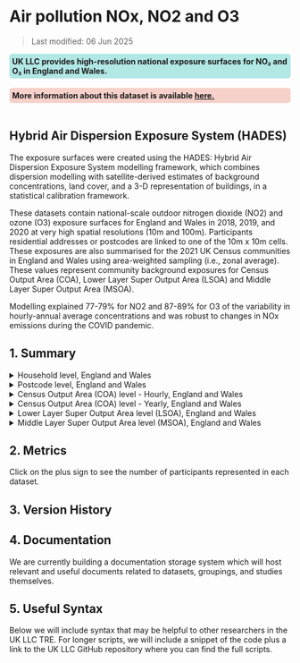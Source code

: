 # Air pollution NOx, NO2 and O3


>Last modified: 06 Jun 2025

<div style="background-color: rgba(0, 178, 169, 0.3); padding: 5px; border-radius: 5px;"><strong>UK LLC provides high-resolution national exposure surfaces for NO₂ and O₃ in England and Wales.</strong></div>  
<br>

<div style="background-color: rgba(229, 106, 84, 0.3); padding: 5px; border-radius: 5px;"><strong>More information about this dataset is available <a href="Understanding_air_pollution_o3.html" target="_blank">here.</a></strong></div>  
<br>

## Hybrid Air Dispersion Exposure System (HADES) 

The exposure surfaces were created using the HADES: Hybrid Air Dispersion Exposure System modelling framework, which combines dispersion modelling with satellite-derived estimates of background concentrations, land cover, and a 3-D representation of buildings, in a statistical calibration framework. 

These datasets contain national-scale outdoor nitrogen dioxide (NO2) and ozone (O3) exposure surfaces for England and Wales in 2018, 2019, and 2020 at very high spatial resolutions (10m and 100m). Participants residential addresses or postcodes are linked to one of the 10m x 10m cells. These exposures are also summarised for the 2021 UK Census communities in England and Wales using area-weighted sampling (i.e., zonal average). These values represent community background exposures for Census Output Area (COA), Lower Layer Super Output Area (LSOA) and Middle Layer Super Output Area (MSOA).  

Modelling explained 77-79% for NO2 and 87-89% for O3 of the variability in hourly-annual average concentrations and was robust to changes in NOx emissions during the COVID pandemic. 

## 1. Summary 

<details>
  <summary>Household level, England and Wales</summary>

HADES is a national-scale model of outdoor air pollution model that was developed for the rapid production of concentration maps of nitrogen dioxide (NO2) and ozone (O3) at very high spatial resolution (10m). Residential addresses are linked to one of the 10m x 10m cells. This returns 9 annual (3 pollutants x 3 years) and 216 hourly-annual average (3 pollutants x 3 years x 24 hours) exposure values at each location. 

| **Dataset Descriptor**             | **Dataset-specific Information**                                                                                                                                                           |
|-----------------------------------|---------------------------------------------------------------------------------------------------------------------------------------------------------------------------------------------|
| Name of dataset in TRE            | HADES_estimates_england_wales_hh                                                                                                                                                            |
| Citation (APA)                    | Jephcote, C., & Gulliver, J. (2025). *Development and evaluation of rapid, national-scale outdoor air pollution modelling and exposure assessment: Hybrid air dispersion exposure system (HADES)*. *Environment International*, 109304. |
| Download citation                 | [https://doi.org/10.1016/j.envint.2025.109304](https://doi.org/10.1016/j.envint.2025.109304)                                                                                                |
| Owner                             | University of Leicester                                                                                                                                                                     |
| Temporal coverage                 | 2018–2020                                                                                                                                                                                   |
| Geographical coverage             | England and Wales                                                                                                                                                                           |
| Key link                          | [https://doi.org/10.1016/j.envint.2025.109304](https://doi.org/10.1016/j.envint.2025.109304)                                                                                                |
| Keywords                          | Pollution, Nitrogen Dioxide, Ozone                                                                                                                                                          |
| Participant count                 |                                                                                                                                                                                             |
| Number of variables               |                                                                                                                                                                                             |
| Number of observations            |                                                                                                                                                                                             |
| Latest extract date               |                                                                                                                                                                                             |
| Specific restrictions to data use |                                                                                                                                                                                             |
| Build a data request              |                                                                                                                                                                                             |
| Version                           | 
1                                                                                                                                                                                           | 

**Variables:**
| **Variable Group** | **Variable** | **Description** | **Source** | **Date range of data** |
|--------------------|--------------|------------------|------------|-------------------------|
|                    |              |                  |            |                         |
|                    |              |                  |            |                         |
|                    |              |                  |            |                         |
|                    |              |                  |            |                         |
|                    |              |                  |            |                         |

</details>

<details>
  <summary>Postcode level, England and Wales</summary>

  HADES is a national-scale model of outdoor air pollution model that was developed for the rapid production of concentration maps of nitrogen dioxide (NO2) and ozone (O3) at very high spatial resolution (10m). Residential postcodes are linked to one of the 10m x 10m cells. This returns 9 annual (3 pollutants x 3 years) and 216 hourly-annual average (3 pollutants x 3 years x 24 hours) exposure values at each location. 

  | **Dataset Descriptor**             | **Dataset-specific Information**                                                                                                                                                           |
|-----------------------------------|---------------------------------------------------------------------------------------------------------------------------------------------------------------------------------------------|
| Name of dataset in TRE            | HADES_estimates_england_wales_pc                                                                                                                                                            |
| Citation (APA)                    | Jephcote, C., & Gulliver, J. (2025). *Development and evaluation of rapid, national-scale outdoor air pollution modelling and exposure assessment: Hybrid air dispersion exposure system (HADES)*. *Environment International*, 109304. |
| Download citation                 | [https://doi.org/10.1016/j.envint.2025.109304](https://doi.org/10.1016/j.envint.2025.109304)                                                                                                |
| Owner                             | University of Leicester                                                                                                                                                                     |
| Temporal coverage                 | 2018–2020                                                                                                                                                                                   |
| Geographical coverage             | England and Wales                                                                                                                                                                           |
| Key link                          | [https://doi.org/10.1016/j.envint.2025.109304](https://doi.org/10.1016/j.envint.2025.109304)                                                                                                |
| Keywords                          | Pollution, Nitrogen Dioxide, Ozone                                                                                                                                                          |
| Participant count                 |                                                                                                                                                                                             |
| Number of variables               |                                                                                                                                                                                             |
| Number of observations            |                                                                                                                                                                                             |
| Latest extract date               |                                                                                                                                                                                             |
| Specific restrictions to data use |                                                                                                                                                                                             |
| Build a data request              |                                                                                                                                                                                             |
| Version                           | 1                                                                                                                                                                                           |

**Variables:**
| **Variable Group** | **Variable** | **Description** | **Source** | **Date range of data** |
|--------------------|--------------|------------------|------------|-------------------------|
|                    |              |                  |            |                         |
|                    |              |                  |            |                         |
|                    |              |                  |            |                         |
|                    |              |                  |            |                         |
|                    |              |                  |            |                         |

</details>

<details>
  <summary>Census Output Area (COA) level - Hourly, England and Wales</summary>

  Background (area-weighted) hourly-annual average air pollution concentrations within the 188,879 Census Output Area (COA) communities across England and Wales. 

  | **Dataset Descriptor**             | **Dataset-specific Information**                                                                                                                                                           |
|-----------------------------------|---------------------------------------------------------------------------------------------------------------------------------------------------------------------------------------------|
| Name of dataset in TRE            | HADES_estimates_england_wales_HOURLY_OA                                                                                                                                                     |
| Citation (APA)                    | Jephcote, C., & Gulliver, J. (2025). *Development and evaluation of rapid, national-scale outdoor air pollution modelling and exposure assessment: Hybrid air dispersion exposure system (HADES)*. *Environment International*, 109304. |
| Download citation                 | [https://doi.org/10.1016/j.envint.2025.109304](https://doi.org/10.1016/j.envint.2025.109304)                                                                                                |
| Owner                             | University of Leicester                                                                                                                                                                     |
| Temporal coverage                 | 2018–2020                                                                                                                                                                                   |
| Geographical coverage             | England and Wales                                                                                                                                                                           |
| Key link                          | [https://doi.org/10.1016/j.envint.2025.109304](https://doi.org/10.1016/j.envint.2025.109304)                                                                                                |
| Keywords                          | Pollution, Nitrogen Dioxide, Ozone                                                                                                                                                          |
| Participant count                 |                                                                                                                                                                                             |
| Number of variables               | 27                                                                                                                                                                                          |
| Number of observations            | 1,048,576                                                                                                                                                                                   |
| Latest extract date               |                                                                                                                                                                                             |
| Specific restrictions to data use |                                                                                                                                                                                             |
| Build a data request              |                                                                                                                                                                                             |
| Version                           | 1                                                                                                                                                                                           |

**Variables:**

| **Variable Group** | **Variable** | **Description** | **Source** | **Date range of data** |
|--------------------|--------------|------------------|------------|-------------------------|
| Geographical | OA21CD | Census Output Areas (COA) are the lowest level of geographical area in the 2021 UK census. Each COA has a minimum of 40 households and 100 residents to a maximum of 250 households and 625 residents. | University of Leicester | 2021 |
| Geographical | RGN22NM | Region within England | University of Leicester | 2022 |
| Geographical | CTRY | Country | University of Leicester | 2022 |
| Air Pollution | POLL | The pollutant, where NO2 = nitrogen dioxide and O3 = ozone | University of Leicester | 2018–2020 |
| Date/time | YEAR | The year that the hourly-annual average concentration relates to: 2018, 2019, or 2020 | University of Leicester | 2018–2020 |
| Air Pollution | HR_00 | The “Area-Weighted” ground-level hourly-annual average concentration (community background levels) from 00:00 to 23:00 GMT. | University of Leicester | 2018–2020 |
| Air Pollution | HR_01 | The “Area-Weighted” ground-level hourly-annual average concentration (community background levels) from 00:00 to 23:00 GMT. | University of Leicester | 2018–2020 |
| Air Pollution | HR_02 | The “Area-Weighted” ground-level hourly-annual average concentration (community background levels) from 00:00 to 23:00 GMT. | University of Leicester | 2018–2020 |
| Air Pollution | HR_03 | The “Area-Weighted” ground-level hourly-annual average concentration (community background levels) from 00:00 to 23:00 GMT. | University of Leicester | 2018–2020 |
| Air Pollution | HR_04 | The “Area-Weighted” ground-level hourly-annual average concentration (community background levels) from 00:00 to 23:00 GMT. | University of Leicester | 2018–2020 |
| Air Pollution | HR_05 | The “Area-Weighted” ground-level hourly-annual average concentration (community background levels) from 00:00 to 23:00 GMT. | University of Leicester | 2018–2020 |
| Air Pollution | HR_06 | The “Area-Weighted” ground-level hourly-annual average concentration (community background levels) from 00:00 to 23:00 GMT. | University of Leicester | 2018–2020 |
| Air Pollution | HR_07 | The “Area-Weighted” ground-level hourly-annual average concentration (community background levels) from 00:00 to 23:00 GMT. | University of Leicester | 2018–2020 |
| Air Pollution | HR_08 | The “Area-Weighted” ground-level hourly-annual average concentration (community background levels) from 00:00 to 23:00 GMT. | University of Leicester | 2018–2020 |
| Air Pollution | HR_09 | The “Area-Weighted” ground-level hourly-annual average concentration (community background levels) from 00:00 to 23:00 GMT. | University of Leicester | 2018–2020 |
| Air Pollution | HR_10 | The “Area-Weighted” ground-level hourly-annual average concentration (community background levels) from 00:00 to 23:00 GMT. | University of Leicester | 2018–2020 |
| Air Pollution | HR_11 | The “Area-Weighted” ground-level hourly-annual average concentration (community background levels) from 00:00 to 23:00 GMT. | University of Leicester | 2018–2020 |
| Air Pollution | HR_12 | The “Area-Weighted” ground-level hourly-annual average concentration (community background levels) from 00:00 to 23:00 GMT. | University of Leicester | 2018–2020 |
| Air Pollution | HR_13 | The “Area-Weighted” ground-level hourly-annual average concentration (community background levels) from 00:00 to 23:00 GMT. | University of Leicester | 2018–2020 |
| Air Pollution | HR_14 | The “Area-Weighted” ground-level hourly-annual average concentration (community background levels) from 00:00 to 23:00 GMT. | University of Leicester | 2018–2020 |
| Air Pollution | HR_15 | The “Area-Weighted” ground-level hourly-annual average concentration (community background levels) from 00:00 to 23:00 GMT. | University of Leicester | 2018–2020 |
| Air Pollution | HR_16 | The “Area-Weighted” ground-level hourly-annual average concentration (community background levels) from 00:00 to 23:00 GMT. | University of Leicester | 2018–2020 |
| Air Pollution | HR_17 | The “Area-Weighted” ground-level hourly-annual average concentration (community background levels) from 00:00 to 23:00 GMT. | University of Leicester | 2018–2020 |
| Air Pollution | HR_18 | The “Area-Weighted” ground-level hourly-annual average concentration (community background levels) from 00:00 to 23:00 GMT. | University of Leicester | 2018–2020 |
| Air Pollution | HR_19 | The “Area-Weighted” ground-level hourly-annual average concentration (community background levels) from 00:00 to 23:00 GMT. | University of Leicester | 2018–2020 |
| Air Pollution | HR_20 | The “Area-Weighted” ground-level hourly-annual average concentration (community background levels) from 00:00 to 23:00 GMT. | University of Leicester | 2018–2020 |
| Air Pollution | HR_21 | The “Area-Weighted” ground-level hourly-annual average concentration (community background levels) from 00:00 to 23:00 GMT. | University of Leicester | 2018–2020 |
| Air Pollution | HR_22 | The “Area-Weighted” ground-level hourly-annual average concentration (community background levels) from 00:00 to 23:00 GMT. | University of Leicester | 2018–2020 |
| Air Pollution | HR_23 | The “Area-Weighted” ground-level hourly-annual average concentration (community background levels) from 00:00 to 23:00 GMT. | University of Leicester | 2018–2020 |

</details>

<details>
  <summary>Census Output Area (COA) level - Yearly, England and Wales</summary>

  HADES is a national-scale model of outdoor air pollution model that was developed for the rapid production of concentration maps of nitrogen dioxide (NO2) and ozone (O3) at very high spatial resolution (10m). This dataset represents community background exposures for Census Output Area (COA) communities across England and Wales. 

  | **Dataset Descriptor**             | **Dataset-specific Information**                                                                                                                                                           |
|-----------------------------------|---------------------------------------------------------------------------------------------------------------------------------------------------------------------------------------------|
| Name of dataset in TRE            | HADES_estimates_england_wales_OA                                                                                                                                                            |
| Citation (APA)                    | Jephcote, C., & Gulliver, J. (2025). *Development and evaluation of rapid, national-scale outdoor air pollution modelling and exposure assessment: Hybrid air dispersion exposure system (HADES)*. *Environment International*, 109304. |
| Download citation                 | [https://doi.org/10.1016/j.envint.2025.109304](https://doi.org/10.1016/j.envint.2025.109304)                                                                                                |
| Owner                             | University of Leicester                                                                                                                                                                     |
| Temporal coverage                 | 2018–2020                                                                                                                                                                                   |
| Geographical coverage             | England and Wales                                                                                                                                                                           |
| Key link                          | [https://doi.org/10.1016/j.envint.2025.109304](https://doi.org/10.1016/j.envint.2025.109304)                                                                                                |
| Keywords                          | Pollution, Nitrogen Dioxide, Ozone                                                                                                                                                          |
| Participant count                 |                                                                                                                                                                                             |
| Number of variables               | 17                                                                                                                                                                                          |
| Number of observations            | 1,048,576                                                                                                                                                                                   |
| Latest extract date               |                                                                                                                                                                                             |
| Specific restrictions to data use |                                                                                                                                                                                             |
| Build a data request              |                                                                                                                                                                                             |
| Version                           | 1                                                                                                                                                                                           |

**Variables:**

| Variable Group | Variable      | Description                                                                                                                                                                             | Source                 | Date range of data |
|----------------|---------------|-----------------------------------------------------------------------------------------------------------------------------------------------------------------------------------------|------------------------|--------------------|
| Geographical   | COA21         | Census Output Areas (COA) are the lowest level of geographical area in the 2021 UK census. Each COA has a minimum of 40 households and 100 residents to a maximum of 250 households and 625 residents. | University of Leicester | 2021               |
| Geographical   | LAD22NM       | Local Authority District                                                                                                                                                                | University of Leicester | 2022               |
| Geographical   | RGN22NM       | Region within England                                                                                                                                                                   | University of Leicester | 2022               |
| Geographical   | CTRY          | Country                                                                                                                                                                                | University of Leicester | 2022               |
| Geographical   | CELLS         | The number of 10m x 10m cells modelled by HADES within each Census Output Area (COA)                                                                                                    | University of Leicester | 2018-2020          |
| Air Pollution  | AWE_NOX_2018  | The “Area-Weighted” average exposure to ground-level concentrations of nitrogen oxides in a designated geographic zone, for 2018 (units = µg/m3).                                        | University of Leicester | 2018               |
| Air Pollution  | AWE_NOX_2019  | The “Area-Weighted” average exposure to ground-level concentrations of nitrogen oxides in a designated geographic zone, for 2019 (units = µg/m3).                                        | University of Leicester | 2019               |
| Air Pollution  | AWE_NOX_2020  | The “Area-Weighted” average exposure to ground-level concentrations of nitrogen oxides in a designated geographic zone, for 2020 (units = µg/m3).                                        | University of Leicester | 2020               |
| Air Pollution  | AWE_NO2_2018  | The “Area-Weighted” average exposure to ground-level concentrations of nitrogen dioxide in a designated geographic zone, for 2018 (units = µg/m3).                                      | University of Leicester | 2018               |
| Air Pollution  | AWE_NO2_2019  | The “Area-Weighted” average exposure to ground-level concentrations of nitrogen dioxide in a designated geographic zone, for 2019 (units = µg/m3).                                      | University of Leicester | 2019               |
| Air Pollution  | AWE_NO2_2020  | The “Area-Weighted” average exposure to ground-level concentrations of nitrogen dioxide in a designated geographic zone, for 2020 (units = µg/m3).                                      | University of Leicester | 2020               |
| Air Pollution  | AWE_O3_2018   | The “Area-Weighted” average exposure to ground-level concentrations of ozone in a designated geographic zone, for 2018 (units = µg/m3).                                                | University of Leicester | 2018               |
| Air Pollution  | AWE_O3_2019   | The “Area-Weighted” average exposure to ground-level concentrations of ozone in a designated geographic zone, for 2019 (units = µg/m3).                                                | University of Leicester | 2019               |
| Air Pollution  | AWE_O3_2020   | The “Area-Weighted” average exposure to ground-level concentrations of ozone in a designated geographic zone, for 2020 (units = µg/m3).                                                | University of Leicester | 2020               |
| Air Pollution  | AWE_O3_8HR_2018 | The “Area-Weighted” ground-level statistical approximation of the annual-average daily maximum 8-hour rolling mean ozone concentration, for 2018. Calculated by combining the mean with the standard deviation of the hourly-annual average surfaces (n=24). | University of Leicester | 2018               |
| Air Pollution  | AWE_O3_8HR_2019 | The “Area-Weighted” ground-level statistical approximation of the annual-average daily maximum 8-hour rolling mean ozone concentration, for 2019. Calculated by combining the mean with the standard deviation of the hourly-annual average surfaces (n=24). | University of Leicester | 2019               |
| Air Pollution  | AWE_O3_8HR_2020 | The “Area-Weighted” ground-level statistical approximation of the annual-average daily maximum 8-hour rolling mean ozone concentration, for 2020. Calculated by combining the mean with the standard deviation of the hourly-annual average surfaces (n=24). | University of Leicester | 2020               |

</details>


<details>
  <summary>Lower Layer Super Output Area level (LSOA), England and Wales</summary>

  HADES is a national-scale model of outdoor air pollution model that was developed for the rapid production of concentration maps of nitrogen dioxide (NO2) and ozone (O3) at very high spatial resolution (10m). This dataset represents community background exposures for Lower Layer Super Output Area (LSOA) level communities across England and Wales. 

  | **Dataset Descriptor**             | **Dataset-specific Information**                                                                                                                                                           |
|-----------------------------------|---------------------------------------------------------------------------------------------------------------------------------------------------------------------------------------------|
| Name of dataset in TRE            | HADES_estimates_england_wales_LSOA                                                                                                                                                           |
| Citation (APA)                    | Jephcote, C., & Gulliver, J. (2025). *Development and evaluation of rapid, national-scale outdoor air pollution modelling and exposure assessment: Hybrid air dispersion exposure system (HADES)*. *Environment International*, 109304. |
| Download citation                 | [https://doi.org/10.1016/j.envint.2025.109304](https://doi.org/10.1016/j.envint.2025.109304)                                                                                                |
| Owner                             | University of Leicester                                                                                                                                                                     |
| Temporal coverage                 | 2018–2020                                                                                                                                                                                   |
| Geographical coverage             | England and Wales                                                                                                                                                                           |
| Key link                          | [https://doi.org/10.1016/j.envint.2025.109304](https://doi.org/10.1016/j.envint.2025.109304)                                                                                                |
| Keywords                          | Pollution, Nitrogen Dioxide, Ozone                                                                                                                                                          |
| Participant count                 |                                                                                                                                                                                             |
| Number of variables               | 18                                                                                                                                                                                          |
| Number of observations            | 35,672                                                                                                                                                                                      |
| Latest extract date               |                                                                                                                                                                                             |
| Specific restrictions to data use |                                                                                                                                                                                             |
| Build a data request              |                                                                                                                                                                                             |
| Version                           | 1                                                                                                                                                                                           |

**Variables:**

| Variable Group  | Variable      | Description                                                                                                                                                                                    | Source               | Date range of data |
|-----------------|---------------|------------------------------------------------------------------------------------------------------------------------------------------------------------------------------------------------|----------------------|--------------------|
| Geographical    | LSOA21CD      | Lower Layer Super Output Area (LSOA) communities across England and Wales (Codes). They comprise of between 400 and 1,200 households and have a usually resident population between 1,000 and 3,000 persons. | University of Leicester | 2021               |
| Geographical    | LSOA21NM      | Lower Layer Super Output Area (LSOA) communities across England and Wales (Names). They comprise of between 400 and 1,200 households and have a usually resident population between 1,000 and 3,000 persons. | University of Leicester | 2021               |
| Geographical    | LAD22NM       | Local Authority District                                                                                                                                                                       | University of Leicester | 2022               |
| Geographical    | RGN22NM       | Region within England                                                                                                                                                                          | University of Leicester | 2022               |
| Geographical    | CTRY          | Country                                                                                                                                                                                       | University of Leicester | 2022               |
| Geographical    | CELLS         | The number of 10m x 10m cells modelled by HADES within each Census Output Area (COA)                                                                                                          | University of Leicester | 2018-2020          |
| Air Pollution   | AWE_NOX_2018  | The “Area-Weighted” average exposure to ground-level concentrations of nitrogen oxides in a designated geographic zone, for 2018 (units = µg/m3).                                            | University of Leicester | 2018               |
| Air Pollution   | AWE_NOX_2019  | The “Area-Weighted” average exposure to ground-level concentrations of nitrogen oxides in a designated geographic zone, for 2019 (units = µg/m3).                                            | University of Leicester | 2019               |
| Air Pollution   | AWE_NOX_2020  | The “Area-Weighted” average exposure to ground-level concentrations of nitrogen oxides in a designated geographic zone, for 2020 (units = µg/m3).                                            | University of Leicester | 2020               |
| Air Pollution   | AWE_NO2_2018  | The “Area-Weighted” average exposure to ground-level concentrations of nitrogen dioxide in a designated geographic zone, for 2018 (units = µg/m3).                                          | University of Leicester | 2018               |
| Air Pollution   | AWE_NO2_2019  | The “Area-Weighted” average exposure to ground-level concentrations of nitrogen dioxide in a designated geographic zone, for 2019 (units = µg/m3).                                          | University of Leicester | 2019               |
| Air Pollution   | AWE_NO2_2020  | The “Area-Weighted” average exposure to ground-level concentrations of nitrogen dioxide in a designated geographic zone, for 2020 (units = µg/m3).                                          | University of Leicester | 2020               |
| Air Pollution   | AWE_O3_2018   | The “Area-Weighted” average exposure to ground-level concentrations of ozone in a designated geographic zone, for 2018 (units = µg/m3).                                                      | University of Leicester | 2018               |
| Air Pollution   | AWE_O3_2019   | The “Area-Weighted” average exposure to ground-level concentrations of ozone in a designated geographic zone, for 2019 (units = µg/m3).                                                      | University of Leicester | 2019               |
| Air Pollution   | AWE_O3_2020   | The “Area-Weighted” average exposure to ground-level concentrations of ozone in a designated geographic zone, for 2020 (units = µg/m3).                                                      | University of Leicester | 2020               |
| Air Pollution   | AWE_O3_8HR_2018 | The “Area-Weighted” ground-level statistical approximation of the annual-average daily maximum 8-hour rolling mean ozone concentration, for 2018. Calculated by combining the mean with the standard deviation of the hourly-annual average surfaces (n=24). | University of Leicester | 2018               |
| Air Pollution   | AWE_O3_8HR_2019 | The “Area-Weighted” ground-level statistical approximation of the annual-average daily maximum 8-hour rolling mean ozone concentration, for 2019. Calculated by combining the mean with the standard deviation of the hourly-annual average surfaces (n=24). | University of Leicester | 2019               |
| Air Pollution   | AWE_O3_8HR_2020 | The “Area-Weighted” ground-level statistical approximation of the annual-average daily maximum 8-hour rolling mean ozone concentration, for 2020. Calculated by combining the mean with the standard deviation of the hourly-annual average surfaces (n=24). | University of Leicester | 2020               |


</details>

<details>
  <summary>Middle Layer Super Output Area level (MSOA), England and Wales</summary>

  HADES is a national-scale model of outdoor air pollution model that was developed for the rapid production of concentration maps of nitrogen dioxide (NO2) and ozone (O3) at very high spatial resolution (10m). This dataset represents community background exposures for Middle Layer Super Output Area (MSOA) level communities across England and Wales. 

  | Dataset descriptor            | Dataset-specific information                                                                 |
|------------------------------|----------------------------------------------------------------------------------------------|
| Name of dataset in TRE        | HADES_estimates_england_wales_MSOA                                                          |
| Citation (APA)                | Jephcote, C., & Gulliver, J. (2025). Development and evaluation of rapid, national-scale outdoor air pollution modelling and exposure assessment: Hybrid air dispersion exposure system (HADES). Environment International, 109304. |
| Download citation             |                                                                                              |
| Owner                        | University of Leicester                                                                       |
| Temporal coverage            | 2018-2020                                                                                    |
| Geographical coverage        | England and Wales                                                                           |
| Key link                    | https://doi.org/10.1016/j.envint.2025.109304                                               |
| Keywords                     | Pollution, Nitrogen Dioxide, Ozone                                                          |
| Participant count            |                                                                                              |
| Number of variables          | 18                                                                                           |
| Number of observations       | 7,264                                                                                        |
| Latest extract date          |                                                                                              |
| Specific restrictions to data use |                                                                                         |
| Build a data request          |                                                                                              |
| Version                     | 1                                                                                            |

**Variables:**

| Variable Group | Variable         | Description                                                                                                                                                                   | Source               | Date range of data |
|----------------|------------------|-------------------------------------------------------------------------------------------------------------------------------------------------------------------------------|----------------------|--------------------|
| Geographical   | MSOA21CD         | Middle Layer Super Output Area (MSOA) communities across England and Wales (Codes). They comprise of between 2,000 and 6,000 households and have a usually resident population between 5,000 and 15,000 persons. | University of Leicester | 2021               |
| Geographical   | MSOA21NM         | Middle Layer Super Output Area (MSOA) communities across England and Wales (Names). They comprise of between 2,000 and 6,000 households and have a usually resident population between 5,000 and 15,000 persons. | University of Leicester | 2021               |
| Geographical   | LAD22NM          | Local Authority District                                                                                                                                                      | University of Leicester | 2022               |
| Geographical   | RGN22NM          | Region within England                                                                                                                                                          | University of Leicester | 2022               |
| Geographical   | CTRY             | Country                                                                                                                                                                       | University of Leicester | 2022               |
| Geographical   | CELLS            | The number of 10m x 10m cells modelled by HADES within each Census Output Area (COA)                                                                                           | University of Leicester | 2018-2020          |
| Air Pollution  | AWE_NOX_2018     | The “Area-Weighted” average exposure to ground-level concentrations of nitrogen oxides in a designated geographic zone, for 2018 (units = µg/m3).                                | University of Leicester | 2018               |
| Air Pollution  | AWE_NOX_2019     | The “Area-Weighted” average exposure to ground-level concentrations of nitrogen oxides in a designated geographic zone, for 2019 (units = µg/m3).                                | University of Leicester | 2019               |
| Air Pollution  | AWE_NOX_2020     | The “Area-Weighted” average exposure to ground-level concentrations of nitrogen oxides in a designated geographic zone, for 2020 (units = µg/m3).                                | University of Leicester | 2020               |
| Air Pollution  | AWE_NO2_2018     | The “Area-Weighted” average exposure to ground-level concentrations of nitrogen dioxide in a designated geographic zone, for 2018 (units = µg/m3).                              | University of Leicester | 2018               |
| Air Pollution  | AWE_NO2_2019     | The “Area-Weighted” average exposure to ground-level concentrations of nitrogen dioxide in a designated geographic zone, for 2019 (units = µg/m3).                              | University of Leicester | 2019               |
| Air Pollution  | AWE_NO2_2020     | The “Area-Weighted” average exposure to ground-level concentrations of nitrogen dioxide in a designated geographic zone, for 2020 (units = µg/m3).                              | University of Leicester | 2020               |
| Air Pollution  | AWE_O3_2018      | The “Area-Weighted” average exposure to ground-level concentrations of ozone in a designated geographic zone, for 2018 (units = µg/m3).                                        | University of Leicester | 2018               |
| Air Pollution  | AWE_O3_2019      | The “Area-Weighted” average exposure to ground-level concentrations of ozone in a designated geographic zone, for 2019 (units = µg/m3).                                        | University of Leicester | 2019               |
| Air Pollution  | AWE_O3_2020      | The “Area-Weighted” average exposure to ground-level concentrations of ozone in a designated geographic zone, for 2020 (units = µg/m3).                                        | University of Leicester | 2020               |
| Air Pollution  | AWE_O3_8HR_2018  | The “Area-Weighted” ground-level statistical approximation of the annual-average daily maximum 8-hour rolling mean ozone concentration, for 2018. Calculated by combining the mean with the standard deviation of the hourly-annual average surfaces (n=24). | University of Leicester | 2018               |
| Air Pollution  | AWE_O3_8HR_2019  | The “Area-Weighted” ground-level statistical approximation of the annual-average daily maximum 8-hour rolling mean ozone concentration, for 2019. Calculated by combining the mean with the standard deviation of the hourly-annual average surfaces (n=24). | University of Leicester | 2019               |
| Air Pollution  | AWE_O3_8HR_2020  | The “Area-Weighted” ground-level statistical approximation of the annual-average daily maximum 8-hour rolling mean ozone concentration, for 2020. Calculated by combining the mean with the standard deviation of the hourly-annual average surfaces (n=24). | University of Leicester | 2020               |
| Variable Group | Variable         | Description                                                                                                                                                                   | Source               | Date range of data |
|----------------|------------------|-------------------------------------------------------------------------------------------------------------------------------------------------------------------------------|----------------------|--------------------|
| Geographical   | MSOA21CD         | Middle Layer Super Output Area (MSOA) communities across England and Wales (Codes). They comprise of between 2,000 and 6,000 households and have a usually resident population between 5,000 and 15,000 persons. | University of Leicester | 2021               |
| Geographical   | MSOA21NM         | Middle Layer Super Output Area (MSOA) communities across England and Wales (Names). They comprise of between 2,000 and 6,000 households and have a usually resident population between 5,000 and 15,000 persons. | University of Leicester | 2021               |
| Geographical   | LAD22NM          | Local Authority District                                                                                                                                                      | University of Leicester | 2022               |
| Geographical   | RGN22NM          | Region within England                                                                                                                                                          | University of Leicester | 2022               |
| Geographical   | CTRY             | Country                                                                                                                                                                       | University of Leicester | 2022               |
| Geographical   | CELLS            | The number of 10m x 10m cells modelled by HADES within each Census Output Area (COA)                                                                                           | University of Leicester | 2018-2020          |
| Air Pollution  | AWE_NOX_2018     | The “Area-Weighted” average exposure to ground-level concentrations of nitrogen oxides in a designated geographic zone, for 2018 (units = µg/m3).                                | University of Leicester | 2018               |
| Air Pollution  | AWE_NOX_2019     | The “Area-Weighted” average exposure to ground-level concentrations of nitrogen oxides in a designated geographic zone, for 2019 (units = µg/m3).                                | University of Leicester | 2019               |
| Air Pollution  | AWE_NOX_2020     | The “Area-Weighted” average exposure to ground-level concentrations of nitrogen oxides in a designated geographic zone, for 2020 (units = µg/m3).                                | University of Leicester | 2020               |
| Air Pollution  | AWE_NO2_2018     | The “Area-Weighted” average exposure to ground-level concentrations of nitrogen dioxide in a designated geographic zone, for 2018 (units = µg/m3).                              | University of Leicester | 2018               |
| Air Pollution  | AWE_NO2_2019     | The “Area-Weighted” average exposure to ground-level concentrations of nitrogen dioxide in a designated geographic zone, for 2019 (units = µg/m3).                              | University of Leicester | 2019               |
| Air Pollution  | AWE_NO2_2020     | The “Area-Weighted” average exposure to ground-level concentrations of nitrogen dioxide in a designated geographic zone, for 2020 (units = µg/m3).                              | University of Leicester | 2020               |
| Air Pollution  | AWE_O3_2018      | The “Area-Weighted” average exposure to ground-level concentrations of ozone in a designated geographic zone, for 2018 (units = µg/m3).                                        | University of Leicester | 2018               |
| Air Pollution  | AWE_O3_2019      | The “Area-Weighted” average exposure to ground-level concentrations of ozone in a designated geographic zone, for 2019 (units = µg/m3).                                        | University of Leicester | 2019               |
| Air Pollution  | AWE_O3_2020      | The “Area-Weighted” average exposure to ground-level concentrations of ozone in a designated geographic zone, for 2020 (units = µg/m3).                                        | University of Leicester | 2020               |
| Air Pollution  | AWE_O3_8HR_2018  | The “Area-Weighted” ground-level statistical approximation of the annual-average daily maximum 8-hour rolling mean ozone concentration, for 2018. Calculated by combining the mean with the standard deviation of the hourly-annual average surfaces (n=24). | University of Leicester | 2018               |
| Air Pollution  | AWE_O3_8HR_2019  | The “Area-Weighted” ground-level statistical approximation of the annual-average daily maximum 8-hour rolling mean ozone concentration, for 2019. Calculated by combining the mean with the standard deviation of the hourly-annual average surfaces (n=24). | University of Leicester | 2019               |
| Air Pollution  | AWE_O3_8HR_2020  | The “Area-Weighted” ground-level statistical approximation of the annual-average daily maximum 8-hour rolling mean ozone concentration, for 2020. Calculated by combining the mean with the standard deviation of the hourly-annual average surfaces (n=24). | University of Leicester | 2020               |

</details>

## 2. Metrics 

Click on the plus sign to see the number of participants represented in each dataset. 

## 3. Version History 

## 4. Documentation 

We are currently building a documentation storage system which will host relevant and useful documents related to datasets, groupings, and studies themselves. 

## 5. Useful Syntax 

Below we will include syntax that may be helpful to other researchers in the UK LLC TRE. For longer scripts, we will include a snippet of the code plus a link to the UK LLC GitHub repository where you can find the full scripts. 

 